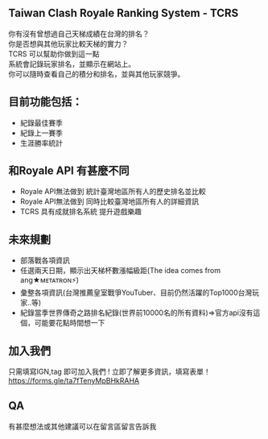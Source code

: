 ## Taiwan Clash Royale Ranking System - TCRS
你有沒有曾想過自己天梯成績在台灣的排名？</br>
你是否想與其他玩家比較天梯的實力？</br>
TCRS 可以幫助你做到這一點</br>
系統會記錄玩家排名，並顯示在網站上。</br>
你可以隨時查看自己的積分和排名，並與其他玩家競爭。

## 目前功能包括：
- 紀錄最佳賽季
- 紀錄上一賽季
- 生涯勝率統計

## 和Royale API 有甚麼不同
- Royale API無法做到 統計臺灣地區所有人的歷史排名並比較
- Royale API無法做到 同時比較臺灣地區所有人的詳細資訊
- TCRS 具有成就排名系統 提升遊戲樂趣

## 未來規劃
- 部落戰各項資訊
- 任選兩天日期，顯示出天梯杯數漲幅級距(The idea comes from ang★ᴍᴇᴛᴀᴛʀᴏɴ⚡)
- 彙整各項資訊(台灣推薦皇室戰爭YouTuber、目前仍然活躍的Top1000台灣玩家..等)
- 紀錄當季世界傳奇之路排名紀錄(世界前10000名的所有資料)=>官方api沒有這個，可能要花點時間想一下

## 加入我們
只需填寫IGN,tag 即可加入我們 !
立即了解更多資訊，填寫表單！
https://forms.gle/ta7fTenyMpBHkRAHA

## QA
有甚麼想法或其他建議可以在留言區留言告訴我</br>



